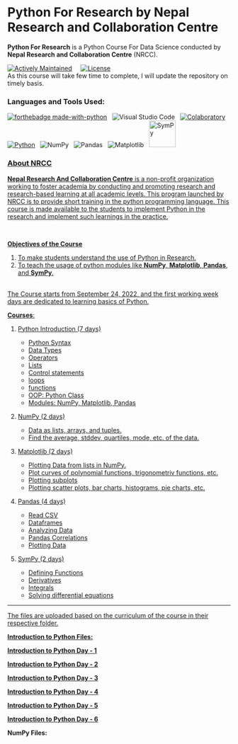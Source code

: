 
# **Python For Research** by Nepal Research and Collaboration Centre

**Python For Research** is a Python Course For Data Science conducted by **Nepal Research and Collaboration Centre** (NRCC).


[![Actively Maintained](https://img.shields.io/badge/Maintenance%20Level-Actively%20Maintained-336EF8.svg)](https://GitHub.com/dhakalnirajan/Python-For-Research) &nbsp;  &nbsp;
[![License](https://img.shields.io/badge/License-BSD_2--Clause-purple.svg)](https://github.com/dhakalnirajan/Python-For-Research/blob/main/License) <br>
As this course will take few time to complete, I will update the repository on timely basis.
<br>


### Languages and Tools Used: <br>
[![forthebadge made-with-python](http://ForTheBadge.com/images/badges/made-with-python.svg)](https://www.python.org/)  &nbsp;
![Visual Studio Code](https://img.shields.io/badge/Visual%20Studio%20Code-0078d7.svg?style=for-the-badge&logo=visual-studio-code&logoColor=white) &nbsp;
[![Colaboratory](https://img.shields.io/badge/Colab-F9AB00?style=for-the-badge&logo=googlecolab&color=525252)](https://colab.researcg.google.com) &nbsp;
[![Python](https://img.shields.io/badge/Python-14354C?style=for-the-badge&logo=python&logoColor=yellow)](https://python.org) &nbsp;
![NumPy](https://img.shields.io/badge/numpy-%23013243.svg?style=for-the-badge&logo=numpy&logoColor=orange) &nbsp;
![Pandas](https://img.shields.io/badge/pandas-%23150458.svg?style=for-the-badge&logo=pandas&logoColor=red) &nbsp;
![Matplotlib](https://img.shields.io/badge/Matplotlib-%23#ffffff.svg?style=for-the-badge&logo=Matplotlib&logoColor=white) &nbsp;
<a href="https://www.sympy.org/en/index.html"><img src="https://github.com/sympy/sympy/blob/master/doc/src/logo/sympy.svg" alt="SymPy" width="60" height="60">
<br>


### About NRCC

**Nepal Research And Collaboration Centre** is a non-profit organization working to foster academia by conducting and promoting research and research-based learning at all academic levels. This program launched by NRCC is to provide short training in the python programming language. This course is made available to the students to implement Python in the research and implement such learnings in the practice.

<br>

**Objectives of the Course**
1. To make students understand the use of Python in Research.
2. To teach the usage of python modules like **NumPy**, **Matplotlib**, **Pandas**, and **SymPy**.

<br>
The Course starts from September 24, 2022, and the first working week days are dedicated to learning basics of Python.


**Courses**:


1. Python Introduction (7 days)
    - Python Syntax
    - Data Types
    - Operators
    - Lists
    - Control statements
    - loops
    - functions    
    - OOP: Python Class   
    - Modules: NumPy, Matplotlib, Pandas


2. NumPy (2 days)
    - Data as lists, arrays, and tuples.
    - Find the average, stddev, quartiles, mode, etc. of the data.


3. Matplotlib (2 days)
    - Plotting Data from lists in NumPy.
    - Plot curves of polynomial functions, trigonometriv functions, etc.
    - Plotting subplots
    - Plotting scatter plots, bar charts, histograms, pie charts, etc.

4. Pandas (4 days)
    - Read CSV
    - Dataframes
    - Analyzing Data
    - Pandas Correlations
    - Plotting Data

5. SymPy (2 days)
    - Defining Functions
    - Derivatives
    - Integrals
    - Solving differential equations


<hr>

The files are uploaded based on the curriculum of the course in their respective folder.

**Introduction  to Python Files:**

<a href="https://github.com/dhakalnirajan/Python-For-Research/tree/main/Day%20-%201"> **Introduction  to Python Day - 1** </a>

<a href="https://github.com/dhakalnirajan/Python-For-Research/tree/main/Day%20-%202"> **Introduction  to Python Day - 2** </a>

<a href="https://github.com/dhakalnirajan/Python-For-Research/tree/main/Day%20-%203"> **Introduction  to Python Day - 3** </a>

<a href="https://github.com/dhakalnirajan/Python-For-Research/tree/main/Day%20-%204"> **Introduction  to Python Day - 4** </a>

<a href="https://github.com/dhakalnirajan/Python-For-Research/tree/main/Day%20-%205"> **Introduction  to Python Day - 5** </a>

<a href="https://github.com/dhakalnirajan/Python-For-Research/tree/main/Day%20-%206"> **Introduction  to Python Day - 6** </a>
<br>

**NumPy Files:**
